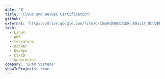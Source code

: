 ```yaml
---
date: '8'
title: 'Cloud and DevOps Certification'
github: ''
external: 'https://drive.google.com/file/d/1hqWmDQ6UDCdXN_EQni1l_8bU2BUlfUYS/view?usp=drive_link'
tech:
  - Linux
  - AWS
  - terraform
  - Docker
  - DevOps
  - CI/CD
  - kubernetes
company: 'EPAM Systems'
showInProjects: true
---
```

